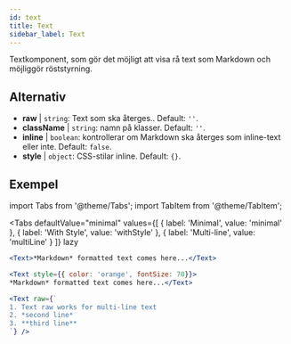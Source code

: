 ```yaml
---
id: text 
title: Text
sidebar_label: Text
---
```


Textkomponent, som gör det möjligt att visa rå text som Markdown och möjliggör röststyrning.

## Alternativ

* __raw__ | `string`: Text som ska återges.. Default: `''`.
* __className__ | `string`: namn på klasser. Default: `''`.
* __inline__ | `boolean`: kontrollerar om Markdown ska återges som inline-text eller inte. Default: `false`.
* __style__ | `object`: CSS-stilar inline. Default: `{}`.


## Exempel


import Tabs from '@theme/Tabs';
import TabItem from '@theme/TabItem';

<Tabs
    defaultValue="minimal"
    values={[
        { label: 'Minimal', value: 'minimal' },
        { label: 'With Style', value: 'withStyle' },
        { label: 'Multi-line', value: 'multiLine' }
    ]}
    lazy
>
<TabItem value="minimal">

```jsx live
<Text>*Markdown* formatted text comes here...</Text>
```

</TabItem>

<TabItem value="withStyle">

```jsx live
<Text style={{ color: 'orange', fontSize: 70}}>
*Markdown* formatted text comes here...</Text>
```
</TabItem>

<TabItem value="multiLine">

```jsx live
<Text raw={`
1. Text raw works for multi-line text
2. *second line*
3. **third line**
`} />
```
</TabItem>

</Tabs>

